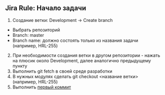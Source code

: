 ## Jira Rule: Начало задачи

1. Создание ветки: Development -> Create branch
- Выбрать репозиторий
- Branch: master
- Branch name: должно состоять только из названия задачи (например, HRL-255)
2. При необходимости создания ветки в другом репозитории - нажать на плюсик около Development, далее аналогично предыдущему пункту
3. Выполнить git fetch в своей среде разработки
4. В нужных модулях сделать git checkout <название ветки> (например, HRL-255)
5. Выполнить [первый коммит](../git/gr01_task-first-commit.md)
